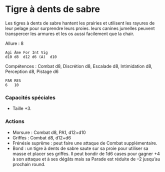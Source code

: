 
# Tigre à dents de sabre
Les tigres à dents de sabre hantent les prairies et utilisent les rayures de leur pelage pour surprendre leurs proies. leurs canines jumelles peuvent transpercer les armures et les os aussi facilement que la chair.

Allure : 8

	Agi	Âme	For	Int	Vig
	d10	d8	d12	d6 (A)	d10

Compétences : Combat d8, Discrétion d8, Escalade d8, Intimidation d8, Perception d8, Pistage d6

	PAR	RES
	6	10

### Capacités spéciales
- Taille +3.

### Actions
- Morsure : Combat d8, PA1, d12+d10
- Griffes : Combat d8, d12+d6
- Frénésie suprême : peut faire une attaque de Combat supplémentaire.
- Bond : un tigre à dents de sabre saute sur sa proie pour utiliser sa masse et placer ses griffes. Il peut bondir de 1d6 cases pour gagner +4 à son attaque et à ses dégâts mais sa Parade est réduite de –2 jusqu’au prochain round.
